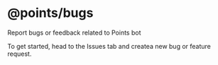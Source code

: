 # @points/bugs
Report bugs or feedback related to Points bot

To get started, head to the Issues tab and createa new bug or feature request.
